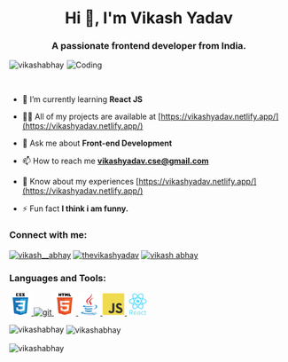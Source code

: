 <!-- ![MasterHead](https://encrypted-tbn0.gstatic.com/images?q=tbn:ANd9GcRWstXvCrjt5kLFco6esyZc3MZJDRgozn3wgg&usqp=CAU) --> 
<!-- put Bannner img above  -->
<h1 align="center">Hi 👋, I'm Vikash Yadav</h1>
<h3 align="center">A passionate frontend developer from India.</h3>
<img align="right" alt="Coding" width="400" src="https://camo.githubusercontent.com/e20822b4282c07ffd010cd05f855a6561d3b62358ca9e607e4901288dd748fcb/68747470733a2f2f63646e2e6472696262626c652e636f6d2f75736572732f323133313939332f73637265656e73686f74732f343934383733362f74686f75676874776f726b732d6769665f6472696262626c652e676966">

<p align="left"> <img src="https://komarev.com/ghpvc/?username=vikashabhay&label=Profile%20views&color=0e75b6&style=flat" alt="vikashabhay" /> </p>

<p align="left"> <a href="https://twitter.com/vikash__abhay" target="blank"><img src="https://img.shields.io/twitter/follow/vikash__abhay?logo=twitter&style=for-the-badge" alt="" /></a> </p>

- 🌱 I’m currently learning **React JS**

- 👨‍💻 All of my projects are available at [https://vikashyadav.netlify.app/](https://vikashyadav.netlify.app/)

- 💬 Ask me about **Front-end Development**

- 📫 How to reach me **vikashyadav.cse@gmail.com**

- 📄 Know about my experiences [https://vikashyadav.netlify.app/](https://vikashyadav.netlify.app/)

- ⚡ Fun fact **I think i am funny.**

<h3 align="left">Connect with me:</h3>
<p align="left">
<a href="https://twitter.com/vikash__abhay" target="blank"><img align="center" src="https://raw.githubusercontent.com/rahuldkjain/github-profile-readme-generator/master/src/images/icons/Social/twitter.svg" alt="vikash__abhay" height="30" width="40" /></a>
<a href="https://linkedin.com/in/thevikashyadav" target="blank"><img align="center" src="https://raw.githubusercontent.com/rahuldkjain/github-profile-readme-generator/master/src/images/icons/Social/linked-in-alt.svg" alt="thevikashyadav" height="30" width="40" /></a>
<a href="https://www.youtube.com/c/vikash abhay" target="blank"><img align="center" src="https://raw.githubusercontent.com/rahuldkjain/github-profile-readme-generator/master/src/images/icons/Social/youtube.svg" alt="vikash abhay" height="30" width="40" /></a>
</p>

<h3 align="left">Languages and Tools:</h3>
<p align="left"> <a href="https://www.w3schools.com/css/" target="_blank" rel="noreferrer"> <img src="https://raw.githubusercontent.com/devicons/devicon/master/icons/css3/css3-original-wordmark.svg" alt="css3" width="40" height="40"/> </a> <a href="https://git-scm.com/" target="_blank" rel="noreferrer"> <img src="https://www.vectorlogo.zone/logos/git-scm/git-scm-icon.svg" alt="git" width="40" height="40"/> </a> <a href="https://www.w3.org/html/" target="_blank" rel="noreferrer"> <img src="https://raw.githubusercontent.com/devicons/devicon/master/icons/html5/html5-original-wordmark.svg" alt="html5" width="40" height="40"/> </a> <a href="https://www.java.com" target="_blank" rel="noreferrer"> <img src="https://raw.githubusercontent.com/devicons/devicon/master/icons/java/java-original.svg" alt="java" width="40" height="40"/> </a> <a href="https://developer.mozilla.org/en-US/docs/Web/JavaScript" target="_blank" rel="noreferrer"> <img src="https://raw.githubusercontent.com/devicons/devicon/master/icons/javascript/javascript-original.svg" alt="javascript" width="40" height="40"/> </a> <a href="https://reactjs.org/" target="_blank" rel="noreferrer"> <img src="https://raw.githubusercontent.com/devicons/devicon/master/icons/react/react-original-wordmark.svg" alt="react" width="40" height="40"/> </a> </p>

<p><img align="left" src="https://github-readme-stats.vercel.app/api/top-langs?username=vikashabhay&show_icons=true&locale=en&layout=compact" alt="vikashabhay" /></p>

<p>&nbsp;<img align="center" src="https://github-readme-stats.vercel.app/api?username=vikashabhay&show_icons=true&locale=en" alt="vikashabhay" /></p>

<p><img align="center" src="https://github-readme-streak-stats.herokuapp.com/?user=vikashabhay&" alt="vikashabhay" /></p>
